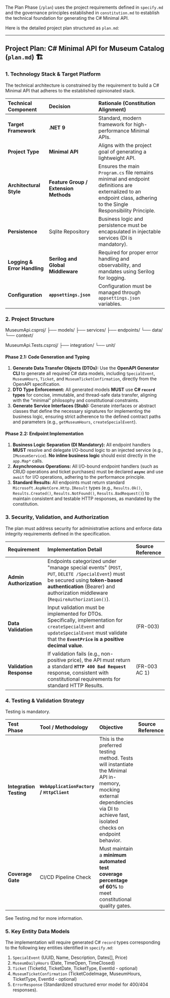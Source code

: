 The Plan Phase (`/plan`) uses the project requirements defined in `specify.md` and the governance principles established in `constitution.md` to establish the technical foundation for generating the C\# Minimal API.

Here is the detailed project plan structured as `plan.md`:

---

## Project Plan: C\# Minimal API for Museum Catalog (`plan.md`) 🏗️

### 1. Technology Stack & Target Platform

The technical architecture is constrained by the requirement to build a C\# Minimal API that adheres to the established opinionated stack.

| Technical Component | Decision | Rationale (Constitution Alignment) |
| :--- | :--- | :--- |
| **Target Framework** | **.NET 9** | Standard, modern framework for high-performance Minimal APIs. |
| **Project Type** | **Minimal API** | Aligns with the project goal of generating a lightweight API. |
| **Architectural Style** | **Feature Group / Extension Methods** | Ensures the main `Program.cs` file remains minimal and endpoint definitions are externalized to an endpoint class, adhering to the Single Responsibility Principle. |
| **Persistence** | Sqlite Repository | Business logic and persistence must be encapsulated in injectable services (DI is mandatory). |
| **Logging & Error Handling** | **Serilog and Global Middleware** | Required for proper error handling and observability, and mandates using Serilog for logging. |
| **Configuration** | **`appsettings.json`** | Configuration must be managed through `appsettings.json` variables. |

### 2. Project Structure
MuseumApi.csproj/
├── models/
├── services/
├── endpoints/
└── data/
└── context/
    

MuseumApi.Tests.csproj/
├── integration/
└── unit/


#### Phase 2.1: Code Generation and Typing

1.  **Generate Data Transfer Objects (DTOs):** Use the **OpenAPI Generator CLI** to generate all required C\# data models, including `SpecialEvent`, `MuseumHours`, `Ticket`, and `MuseumTicketConfirmation`, directly from the OpenAPI specification.
2.  **DTO Type Enforcement:** All generated models **MUST** use **C\# `record` types** for concise, immutable, and thread-safe data transfer, aligning with the "minimal" philosophy and constitutional constraints.
3.  **Generate Service Interfaces (Stub):** Generate interfaces or abstract classes that define the necessary signatures for implementing the business logic, ensuring strict adherence to the defined contract paths and parameters (e.g., `getMuseumHours`, `createSpecialEvent`).

#### Phase 2.2: Endpoint Implementation

1.  **Business Logic Separation (DI Mandatory):** All endpoint handlers **MUST** resolve and delegate I/O-bound logic to an injected service (e.g., `IMuseumService`). **No inline business logic** should exist directly in the `app.Map*` calls.
2.  **Asynchronous Operations:** All I/O-bound endpoint handlers (such as CRUD operations and ticket purchases) must be declared **`async`** and use `await` for I/O operations, adhering to the performance principle.
3.  **Standard Results:** All endpoints must return standard `Microsoft.AspNetCore.Http.IResult` types (e.g., `Results.Ok()`, `Results.Created()`, `Results.NotFound()`, `Results.BadRequest()`) to maintain consistent and testable HTTP responses, as mandated by the constitution.

### 3. Security, Validation, and Authorization

The plan must address security for administrative actions and enforce data integrity requirements defined in the specification.

| Requirement | Implementation Detail | Source Reference |
| :--- | :--- | :--- |
| **Admin Authorization** | Endpoints categorized under "manage special events" (`POST`, `PUT`, `DELETE /SpecialEvent`) must be secured using **token-based authentication** (Bearer) and authorization middleware (`RequireAuthorization()`). | |
| **Data Validation** | Input validation must be implemented for DTOs. Specifically, implementation for `createSpecialEvent` and `updateSpecialEvent` must validate that the **`EventPrice` is a positive decimal value**. | (FR-003) |
| **Validation Response** | If validation fails (e.g., non-positive price), the API must return a standard **`HTTP 400 Bad Request`** response, consistent with constitutional requirements for standard HTTP Results. | (FR-003 AC 1) |

### 4. Testing & Validation Strategy

Testing is mandatory.

| Test Phase | Tool / Methodology | Objective | Source Reference |
| :--- | :--- | :--- | :--- |
| **Integration Testing** | **`WebApplicationFactory` / `HttpClient`** | This is the preferred testing method. Tests will instantiate the Minimal API in-memory, mocking external dependencies via DI to achieve fast, isolated checks on endpoint behavior. | |
| **Coverage Gate** | CI/CD Pipeline Check | Must maintain a **minimum automated test coverage percentage of 60%** to meet constitutional quality gates. | |

See Testing.md for more information.

### 5. Key Entity Data Models

The implementation will require generated C\# `record` types corresponding to the following key entities identified in `specify.md`:

1.  `SpecialEvent` (UUID, Name, Description, Dates[], Price)
2.  `MuseumDailyHours` (Date, TimeOpen, TimeClosed)
3.  `Ticket` (TicketId, TicketDate, TicketType, EventId - optional)
4.  `MuseumTicketConfirmation` (TicketCodeImage, MuseumHours, TicketType, EventId - optional)
5.  `ErrorResponse` (Standardized structured error model for 400/404 responses).